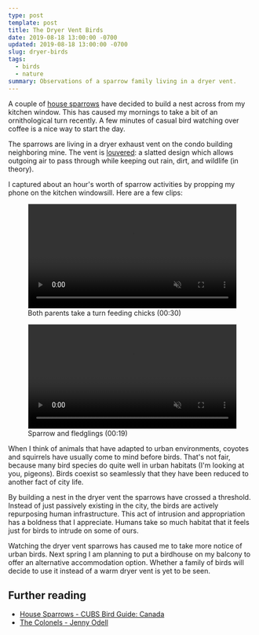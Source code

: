 ```yaml
---
type: post
template: post
title: The Dryer Vent Birds
date: 2019-08-18 13:00:00 -0700
updated: 2019-08-18 13:00:00 -0700
slug: dryer-birds
tags:
  - birds
  - nature
summary: Observations of a sparrow family living in a dryer vent.
---
```


A couple of [house sparrows][wiki] have decided to build a nest across
from my kitchen window. This has caused my mornings to take a bit of
an ornithological turn recently. A few minutes of casual bird watching
over coffee is a nice way to start the day.

The sparrows are living in a dryer exhaust vent on the condo building
neighboring mine. The vent is [louvered][louver]: a slatted design
which allows outgoing air to pass through while keeping out rain, dirt,
and wildlife (in theory).

I captured about an hour's worth of sparrow activities by propping my
phone on the kitchen windowsill. Here are a few clips:

<figure>
	<video src="/images/dryer-birds/birds_600.webm" loop autobuffer controls muted style="max-width:100%; border:1px solid #e1e1e1;" width="600">
	Sorry, your browser doesn't support html5 videos =(
	</video>
	<figcaption>
		Both parents take a turn feeding chicks (00:30)
	</figcaption>
</figure>

<figure>
	<video src="/images/dryer-birds/birds1_600.webm" loop autobuffer controls muted style="max-width:100%; border:1px solid #e1e1e1;" width="600">
	Sorry, your browser doesn't support html5 videos =(
	</video>
	<figcaption>
	Sparrow and fledglings (00:19)
	</figcaption>
</figure>

When I think of animals that have adapted to urban environments,
coyotes and squirrels have usually come to mind before birds. That's
not fair, because many bird species do quite well in urban habitats
(I'm looking at you, pigeons). Birds coexist so seamlessly that they
have been reduced to another fact of city life.

By building a nest in the dryer vent the sparrows have crossed a
threshold. Instead of just passively existing in the city, the birds
are actively repurposing human infrastructure. This act of intrusion
and appropriation has a boldness that I appreciate. Humans take so
much habitat that it feels just for birds to intrude on some of ours.

Watching the dryer vent sparrows has caused me to take more notice of
urban birds. Next spring I am planning to put a birdhouse on my
balcony to offer an alternative accommodation option. Whether a family
of birds will decide to use it instead of a warm dryer vent is yet to
be seen.

## Further reading

- [House Sparrows - CUBS Bird Guide: Canada][celebrate]
- [The Colonels - Jenny Odell][colonels]

[wiki]: https://en.wikipedia.org/wiki/House_sparrow
[louver]: https://en.wikipedia.org/wiki/Louver
[celebrate]: https://celebrateurbanbirds.org/learn/birds/focal-species/house-sparrow/?region=canada
[colonels]: https://www.sierraclub.org/sierra/colonels-birdwatching-city-urban-night-heron-oakland
